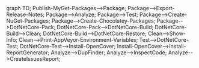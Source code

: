<div class="mermaid">
graph TD;
Publish-MyGet-Packages-->Package;
Package-->Export-Release-Notes;
Package-->Analyze;
Package-->Test;
Package-->Create-NuGet-Packages;
Package-->Create-Chocolatey-Packages;
Package-->DotNetCore-Pack;
DotNetCore-Pack-->DotNetCore-Build;
DotNetCore-Build-->Clean;
DotNetCore-Build-->DotNetCore-Restore;
Clean-->Show-Info;
Clean-->Print-AppVeyor-Environment-Variables;
Test-->DotNetCore-Test;
DotNetCore-Test-->Install-OpenCover;
Install-OpenCover-->Install-ReportGenerator;
Analyze-->DupFinder;
Analyze-->InspectCode;
Analyze-->CreateIssuesReport;
</div>
